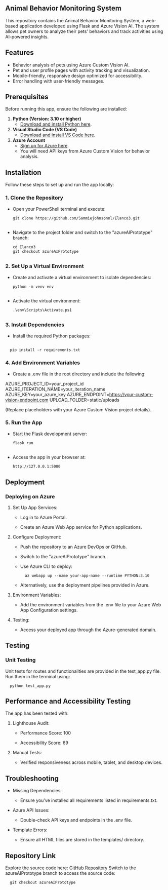 ## **Animal Behavior Monitoring System**

This repository contains the Animal Behavior Monitoring System, a web-based application developed using Flask and Azure Vision AI. The system allows pet owners to analyze their pets' behaviors and track activities using AI-powered insights.

## **Features**

- Behavior analysis of pets using Azure Custom Vision AI.
- Pet and user profile pages with activity tracking and visualization.
- Mobile-friendly, responsive design optimized for accessibility.
- Error handling with user-friendly messages.

## **Prerequisites**

Before running this app, ensure the following are installed:

1. **Python (Version: 3.10 or higher)**
   - [Download and install Python here](https://www.python.org/downloads/).
2. **Visual Studio Code (VS Code)**
   - [Download and install VS Code here](https://code.visualstudio.com/).
3. **Azure Account**
   - [Sign up for Azure here](https://azure.microsoft.com/en-us/free/).
   - You will need API keys from Azure Custom Vision for behavior analysis.

## **Installation**

Follow these steps to set up and run the app locally:

### **1. Clone the Repository**

- Open your PowerShell terminal and execute:

      git clone https://github.com/Sammiejohnsonnl/Elanco3.git
##

- Navigate to the project folder and switch to the "azureAIPrototype" branch:

      cd Elanco3
      git checkout azureAIPrototype
##

### **2. Set Up a Virtual Environment**

- Create and activate a virtual environment to isolate dependencies:

      python -m venv env
##

- Activate the virtual environment:

      .\env\Scripts\Activate.ps1
##

### **3. Install Dependencies**

- Install the required Python packages:
##
      pip install -r requirements.txt

### **4. Add Environment Variables**

- Create a .env file in the root directory and include the following:

AZURE_PROJECT_ID=your_project_id
AZURE_ITERATION_NAME=your_iteration_name
AZURE_KEY=your_azure_key
AZURE_ENDPOINT=https://your-custom-vision-endpoint.com
UPLOAD_FOLDER=static/uploads

(Replace placeholders with your Azure Custom Vision project details).

### **5. Run the App**

- Start the Flask development server:

      flask run
##

- Access the app in your browser at:

      http://127.0.0.1:5000
##

## **Deployment**

### **Deploying on Azure**

1. Set Up App Services:

   - Log in to Azure Portal.

   - Create an Azure Web App service for Python applications.

2. Configure Deployment:

   - Push the repository to an Azure DevOps or GitHub.
   - Switch to the "azureAIPrototype" branch.
   - Use Azure CLI to deploy:

           az webapp up --name your-app-name --runtime PYTHON:3.10

   - Alternatively, use the deployment pipelines provided in Azure.

3. Environment Variables:

   - Add the environment variables from the .env file to your Azure Web App Configuration settings.

4. Testing:

   - Access your deployed app through the Azure-generated domain.

## **Testing**

### **Unit Testing**

Unit tests for routes and functionalities are provided in the test_app.py file. Run them in the terminal using:

      python test_app.py
##

## **Performance and Accessibility Testing**

The app has been tested with:

1. Lighthouse Audit:

   - Performance Score: 100

   - Accessibility Score: 69

2. Manual Tests:

   - Verified responsiveness across mobile, tablet, and desktop devices.

## **Troubleshooting**

- Missing Dependencies:

  - Ensure you’ve installed all requirements listed in requirements.txt.

- Azure API Issues:

  - Double-check API keys and endpoints in the .env file.

- Template Errors:

  - Ensure all HTML files are stored in the templates/ directory.

## **Repository Link**

Explore the source code here: [GitHub Repository](https://github.com/Sammiejohnsonnl/Elanco3.git)
Switch to the azureAIPrototype branch to access the source code:

      git checkout azureAIPrototype
##

